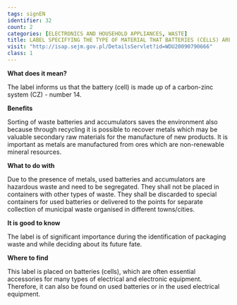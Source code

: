 ```yaml
---
tags: signEN
identifier: 32
count: 2
categories: [ELECTRONICS AND HOUSEHOLD APPLIANCES, WASTE]
title: LABEL SPECIFYING THE TYPE OF MATERIAL THAT BATTERIES (CELLS) ARE MADE FROM
visit: "http://isap.sejm.gov.pl/DetailsServlet?id=WDU20090790666"
class: 1
---
```

**What does it mean?**

The label informs us that the battery (cell) is made up of a carbon-zinc system (CZ) - number 14.

**Benefits**

Sorting of waste batteries and accumulators saves the environment also because through recycling it is possible to recover metals which may be valuable secondary raw materials for the manufacture of new products. It is important as metals are manufactured from ores which are non-renewable mineral resources.

**What to do with**

Due to the presence of metals, used batteries and accumulators are hazardous waste and need to be segregated. They shall not be placed in containers with other types of waste. They shall be discarded to special containers for used batteries or delivered to the points for separate collection of municipal waste organised in different towns/cities.

**It is good to know**

The label is of significant importance during the identification of packaging waste and while deciding about its future fate.

**Where to find**

This label is placed on batteries (cells), which are often essential accessories for many types of electrical and electronic equipment. Therefore, it can also be found on used batteries or in the used electrical equipment.